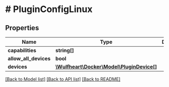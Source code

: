 # # PluginConfigLinux

## Properties

Name | Type | Description | Notes
------------ | ------------- | ------------- | -------------
**capabilities** | **string[]** |  |
**allow_all_devices** | **bool** |  |
**devices** | [**\Wulfheart\Docker\Model\PluginDevice[]**](PluginDevice.md) |  |

[[Back to Model list]](../../README.md#models) [[Back to API list]](../../README.md#endpoints) [[Back to README]](../../README.md)
